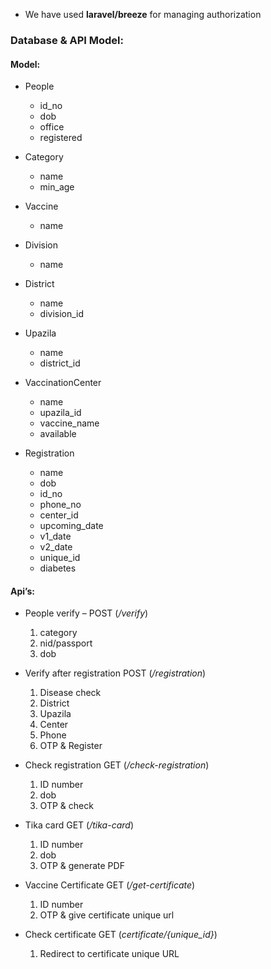 * We have used **laravel/breeze** for managing authorization

### Database & API Model:
#### Model:

- People
  - id_no
  - dob
  - office
  - registered

- Category
  - name
  - min_age

- Vaccine
  - name
- Division
  - name
- District
  - name
  - division_id
- Upazila
  - name
  - district_id
- VaccinationCenter
  - name
  - upazila_id
  - vaccine_name
  - available
- Registration
  - name
  - dob
  - id_no
  - phone_no
  - center_id
  - upcoming_date
  - v1_date
  - v2_date
  - unique_id
  - diabetes

#### Api’s:

- People verify – POST (_/verify_)
  1. category
  2. nid/passport
  3. dob
  
- Verify after registration POST (_/registration_)
  1. Disease check
  2. District
  3. Upazila
  4. Center 
  5. Phone
  6. OTP & Register

- Check registration GET (_/check-registration_)
  1. ID number
  2. dob
  3. OTP  & check

- Tika card GET (_/tika-card_)
  1. ID number
  2. dob
  3. OTP  & generate PDF

- Vaccine Certificate GET (_/get-certificate_)
  1. ID number
  2. OTP & give certificate unique url

- Check certificate GET (_certificate/{unique_id}_)
  1. Redirect to certificate unique URL

